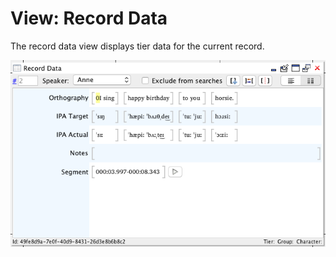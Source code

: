 # View: Record Data

The record data view displays tier data for the current record.

![../images/EditorView_RecordData.png](../images/EditorView_RecordData.png)

